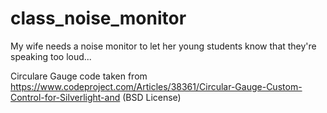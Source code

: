 # class_noise_monitor
My wife needs a noise monitor to let her young students know that they're speaking too loud...

Circulare Gauge code taken from https://www.codeproject.com/Articles/38361/Circular-Gauge-Custom-Control-for-Silverlight-and (BSD License)
